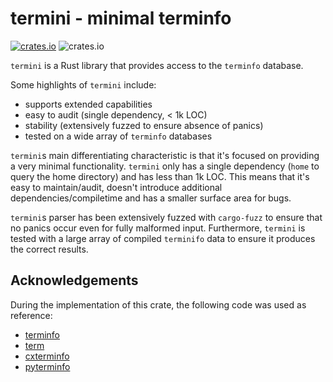 # termini - minimal terminfo
[![crates.io](https://img.shields.io/crates/v/termini?style=flat-square)](https://crates.io/crates/termini)
![crates.io](https://img.shields.io/crates/l/termini?style=flat-square)

`termini` is a Rust library that provides access to the `terminfo` database.

Some highlights of `termini` include:

* supports extended capabilities
* easy to audit (single dependency, < 1k LOC)
* stability (extensively fuzzed to ensure absence of panics)
* tested on a wide array of `terminfo` databases

`termini`s main differentiating characteristic is that it's focused on providing a very minimal
functionality.
`termini` only has a single dependency (`home` to query the home directory) and has less than 1k LOC.
This means that it's easy to maintain/audit, doesn't introduce additional dependencies/compiletime and has
a smaller surface area for bugs.

`termini`s parser has been extensively fuzzed with `cargo-fuzz` to ensure that no panics occur even for fully malformed input.
Furthermore, `termini` is tested with a large array of compiled `terminifo` data to ensure it produces the correct results.

## Acknowledgements

During the implementation of this crate, the following code was used as reference:

* [terminfo](https://github.com/meh/rust-terminfo)
* [term](https://github.com/Stebalien/term)
* [cxterminfo](https://github.com/BxNiom/cx-terminfo)
* [pyterminfo](https://github.com/DirectXMan12/py-terminfo)
